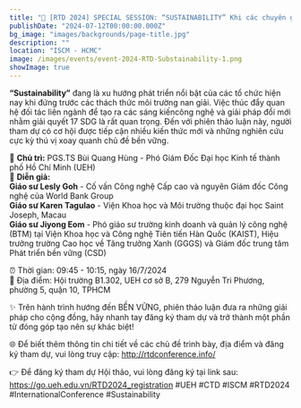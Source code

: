 ```yaml
---
title: "📢 [RTD 2024] SPECIAL SESSION: “SUSTAINABILITY” Khi các chuyên gia thế giới và Việt Nam cùng nói về chủ đề “Phát triển & hành động bền vững"
publishDate: "2024-07-12T00:00:00.000Z"
bg_image: "images/backgrounds/page-title.jpg"
description: "" 
location: "ISCM - HCMC"
image: /images/events/event-2024-RTD-Substainability-1.png
showImage: true
---
```


**“Sustainability”** đang là xu hướng phát triển nổi bật của các tổ chức hiện nay khi đứng trước các thách thức môi trường nan giải. Việc thúc đẩy quan hệ đối tác liên ngành để tạo ra các sáng kiến ​​công nghệ và giải pháp đổi mới nhằm giải quyết 17 SDG là rất quan trọng. Đến với phiên thảo luận này, người tham dự có cơ hội được tiếp cận nhiều kiến thức mới và những nghiên cứu cực kỳ thú vị xoay quanh chủ đề bền vững. 

🌟 **Chủ trì:** PGS.TS Bùi Quang Hùng - Phó Giám Đốc Đại học Kinh tế thành phố Hồ Chí Minh (UEH)
<br>
🌟 **Diễn giả:**
<br>
**Giáo sư Lesly Goh** - Cố vấn Công nghệ Cấp cao và nguyên Giám đốc Công nghệ của World Bank Group
<br>
**Giáo sư Karen Tagulao** - Viện Khoa học và Môi trường thuộc đại học Saint Joseph, Macau
<br>
**Giáo sư Jiyong Eom** - Phó giáo sư trường kinh doanh và quản lý công nghệ (BTM) tại Viện Khoa học và Công nghệ Tiên tiến Hàn Quốc (KAIST), Hiệu trưởng trường Cao học về Tăng trưởng Xanh (GGGS) và Giám đốc trung tâm Phát triển bền vững (CSD)

⏰ Thời gian: 09:45 - 10:15, ngày 16/7/2024
<br>
📍 Địa điểm: Hội trường B1.302, UEH cơ sở B, 279 Nguyễn Tri Phương, phường 5, quận 10, TPHCM

✨ Trên hành trình hướng đến BỀN VỮNG, phiên thảo luận đưa ra những giải pháp cho cộng đồng, hãy nhanh tay đăng ký tham dự và trở thành một phần tử đóng góp tạo nên sự khác biệt!

🌐 Để biết thêm thông tin chi tiết về các chủ đề trình bày, địa điểm và đăng ký tham dự, vui lòng truy cập: http://rtdconference.info/

👉 Để đăng ký tham dự Hội thảo, vui lòng đăng ký tại link sau: https://go.ueh.edu.vn/RTD2024_registration
#UEH #CTD #ISCM #RTD2024 #InternationalConference #Sustainability




